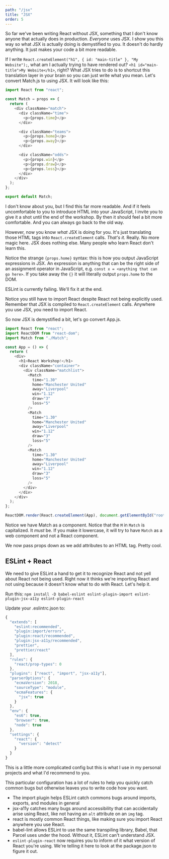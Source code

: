 ```yaml
---
path: "/jsx"
title: "JSX"
order: 5
---
```


So far we've been writing React without JSX, something that I don't know anyone that actually does in production. _Everyone_ uses JSX. I show you this way so what JSX is actually doing is demystified to you. It doesn't do hardly anything. It just makes your code a bit more readable.

If I write `React.createElement("h1", { id: "main-title" }, "My Website");`, what am I actually trying to have rendered out? `<h1 id="main-title">My Website</h1>`, right? What JSX tries to do is to shortcut this translation layer in your brain so you can just write what you mean. Let's convert Match.js to using JSX. It will look like this:

```javascript
import React from "react";

const Match = props => {
  return (
    <div className="match">
      <div className="time">
        <p>{props.time}</p>
      </div>

      <div className="teams">
        <p>{props.home}</p>
        <p>{props.away}</p>
      </div>

      <div className="odds">
        <p>{props.win}</p>
        <p>{props.draw}</p>
        <p>{props.loss}</p>
      </div>
    </div>
  );
};

export default Match;
```

I don't know about you, but I find this far more readable. And if it feels uncomfortable to you to introduce HTML into your JavaScript, I invite you to give it a shot until the end of the workshop. By then it should feel a bit more comfortable. And you can always go back to the old way.

However, now you know _what_ JSX is doing for you. It's just translating those HTML tags into `React.createElement` calls. _That's it._ Really. No more magic here. JSX does nothing else. Many people who learn React don't learn this.

Notice the strange `{props.home}` syntax: this is how you output JavaScript expressions in JSX. An expression is anything that can be the right side of an assignment operator in JavaScript, e.g. `const x = <anything that can go here>`. If you take away the `{}` it will literally output `props.home` to the DOM.

ESLint is currently failing. We'll fix it at the end.

Notice you still have to import React despite React not being explicitly used. Remember that JSX is compiled to `React.createElement` calls. Anywhere you use JSX, you need to import React.

So now JSX is demystified a bit, let's go convert App.js.

```javascript
import React from "react";
import ReactDOM from "react-dom";
import Match from "./Match";

const App = () => {
  return (
    <div>
      <h1>React Workshop!</h1>
      <div className="container">
        <div className="matchlist">
          <Match
            time="1.30"
            home="Manchester United"
            away="Liverpool"
            win="1.12"
            draw="3"
            loss="5"
          />
          <Match
            time="1.30"
            home="Manchester United"
            away="Liverpool"
            win="1.12"
            draw="3"
            loss="5"
          />
          <Match
            time="1.30"
            home="Manchester United"
            away="Liverpool"
            win="1.12"
            draw="3"
            loss="5"
          />
        </div>
      </div>
    </div>
  );
};

ReactDOM.render(React.createElement(App), document.getElementById("root"));
```

Notice we have Match as a component. Notice that the `M` in `Match` is capitalized. It _must_ be. If you make it lowercase, it will try to have `Match` as a web component and not a React component.

We now pass props down as we add attributes to an HTML tag. Pretty cool.

## ESLint + React

We need to give ESLint a hand to get it to recognize React and not yell about React not being used. Right now it thinks we're importing React and not using because it doesn't know what to do with React. Let's help it.

Run this: `npm install -D babel-eslint eslint-plugin-import eslint-plugin-jsx-a11y eslint-plugin-react`

Update your .eslintrc.json to:

```javascript
{
  "extends": [
    "eslint:recommended",
    "plugin:import/errors",
    "plugin:react/recommended",
    "plugin:jsx-a11y/recommended",
    "prettier",
    "prettier/react"
  ],
  "rules": {
    "react/prop-types": 0
  },
  "plugins": ["react", "import", "jsx-a11y"],
  "parserOptions": {
    "ecmaVersion": 2018,
    "sourceType": "module",
    "ecmaFeatures": {
      "jsx": true
    }
  },
  "env": {
    "es6": true,
    "browser": true,
    "node": true
  },
  "settings": {
    "react": {
      "version": "detect"
    }
  }
}
```

This is a little more complicated config but this is what I use in my personal projects and what I'd recommend to you.

This particular configuration has a lot of rules to help you quickly catch common bugs but otherwise leaves you to write code how you want.

- The import plugin helps ESLint catch commons bugs around imports, exports, and modules in general
- jsx-a11y catches many bugs around accessibility that can accidentally arise using React, like not having an `alt` attribute on an `img` tag.
- react is mostly common React things, like making sure you import React anywhere you use React.
- babel-lint allows ESLint to use the same transpiling library, Babel, that Parcel uses under the hood. Without it, ESLint can't understand JSX.
- `eslint-plugin-react` now requires you to inform of it what version of React you're using. We're telling it here to look at the package.json to figure it out.

&nbsp;

&nbsp;
